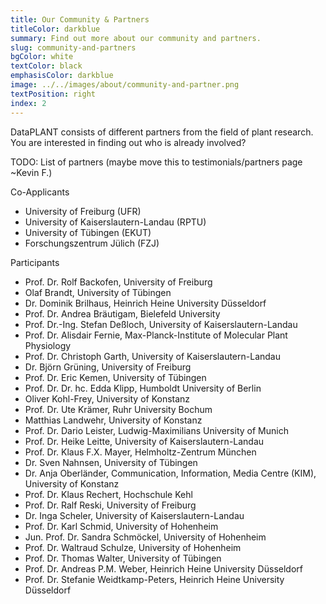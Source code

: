 ```yaml
---
title: Our Community & Partners
titleColor: darkblue
summary: Find out more about our community and partners.
slug: community-and-partners 
bgColor: white
textColor: black
emphasisColor: darkblue
image: ../../images/about/community-and-partner.png
textPosition: right
index: 2
---
```


DataPLANT consists of different partners from the field of plant research.
You are interested in finding out who is already involved?

TODO: List of partners (maybe move this to testimonials/partners page ~Kevin F.)

Co-Applicants 
- University of Freiburg (UFR)
- University of Kaiserslautern-Landau (RPTU) 
- University of Tübingen (EKUT)
- Forschungszentrum Jülich (FZJ)

Participants
- Prof. Dr. Rolf Backofen, University of Freiburg 
- Olaf Brandt, University of Tübingen 
- Dr. Dominik Brilhaus, Heinrich Heine University Düsseldorf 
- Prof. Dr. Andrea Bräutigam, Bielefeld University
- Prof. Dr.-Ing. Stefan Deßloch, University of Kaiserslautern-Landau
- Prof. Dr. Alisdair Fernie, Max-Planck-Institute of Molecular Plant Physiology
- Prof. Dr. Christoph Garth, University of Kaiserslautern-Landau
- Dr. Björn Grüning, University of Freiburg
- Prof. Dr. Eric Kemen, University of Tübingen 
- Prof. Dr. Dr. hc. Edda Klipp, Humboldt University of Berlin 
- Oliver Kohl-Frey, University of Konstanz
- Prof. Dr. Ute Krämer, Ruhr University Bochum
- Matthias Landwehr, University of Konstanz
- Prof. Dr. Dario Leister, Ludwig-Maximilians University of Munich
- Prof. Dr. Heike Leitte, University of Kaiserslautern-Landau 
- Prof. Dr. Klaus F.X. Mayer, Helmholtz-Zentrum München
- Dr. Sven Nahnsen, University of Tübingen
- Dr. Anja Oberländer, Communication, Information, Media Centre (KIM), University of Konstanz
- Prof. Dr. Klaus Rechert, Hochschule Kehl
- Prof. Dr. Ralf Reski, University of Freiburg
- Dr. Inga Scheler, University of Kaiserslautern-Landau
- Prof. Dr. Karl Schmid, University of Hohenheim
- Jun. Prof. Dr. Sandra Schmöckel, University of Hohenheim
- Prof. Dr. Waltraud Schulze, University of Hohenheim
- Prof. Dr. Thomas Walter, University of Tübingen 
- Prof. Dr. Andreas P.M. Weber, Heinrich Heine University Düsseldorf
- Prof. Dr. Stefanie Weidtkamp-Peters, Heinrich Heine University Düsseldorf
